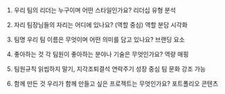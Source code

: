 1. 우리 팀의 리더는 누구이며 어떤 스타일인가요?   리더십 유형 분석

2. 자리   팀장님들의 자리는 어디에 있나요? (역할 중심)   역할 분담 시각화

3. 팀명   우리 팀 이름은 무엇이며 어떤 의미를 담고 있나요?   브랜딩 요소

4. 좋아하는 것   각 팀원이 좋아하는 분야나 기술은 무엇인가요?   역량 매핑

5. 팀원규칙   읽씹하지 말기, 지각조퇴결석 연락주기   성장 중심 팀 문화 강조 가능

6. 함께 만든 것   우리가 함께 만들고 싶은 프로젝트는 무엇인가요?   포트폴리오 콘텐츠
